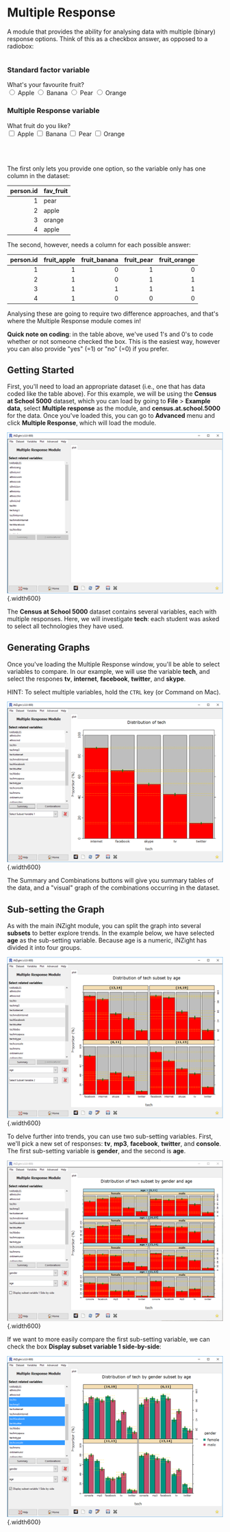 # Multiple Response

A module that provides the ability for analysing data with multiple (binary) response options. Think of this as a checkbox answer, as opposed to a radiobox:

<div style="max-width: 800px; margin: 0 auto">

<div style="display:block; max-width: 400px; float: left; margin-right: 80px">
<h3>Standard factor variable</h3>
  <form>
    What's your favourite fruit?
    <div class="opt-group">
      <input type="radio" name="radio" value="apple"> Apple
      <input type="radio" name="radio" value="banana"> Banana
      <input type="radio" name="radio" value="pear"> Pear
      <input type="radio" name="radio" value="orange"> Orange
    </div>
  </form>
</div>

<div style="display:block; max-width: 400px; float:left">
  <h3>Multiple Response variable</h3>
  <form>
    What fruit do you like?
    <div class="opt-group">
      <input type="checkbox" name="radio" value="apple"> Apple
      <input type="checkbox" name="radio" value="banana"> Banana
      <input type="checkbox" name="radio" value="pear"> Pear
      <input type="checkbox" name="radio" value="orange"> Orange
    </div>
  </form>
</div>

</div>

<div style="clear:both; height: 50px"></div>

The first only lets you provide one option, so the variable only has one column in the dataset:

| person.id | fav_fruit |
| ---------:| --------- |
| 1         | pear      |
| 2         | apple     |
| 3         | orange    |
| 4         | apple     |

The second, however, needs a column for each possible answer:

| person.id | fruit_apple | fruit_banana | fruit_pear | fruit_orange |
| ---------:| -----------:| ------------:| ----------:| ------------:|
| 1         | 1           | 0            | 1          | 0            |
| 2         | 1           | 0            | 1          | 1            |
| 3         | 1           | 1            | 1          | 1            |
| 4         | 1           | 0            | 0          | 0            |

Analysing these are going to require two difference approaches, and that's where the Multiple Response module comes in!

__Quick note on coding__: in the table above, we've used 1's and 0's to code whether or not someone checked the box. This is the easiest way, however you can also provide "yes" (=1) or "no" (=0) if you prefer.



## Getting Started

First, you'll need to load an appropriate dataset (i.e., one that has data coded like the table above).
For this example, we will be using the __Census at School 5000__ dataset, which you can load by going to __File__ > __Example data__, select __Multiple response__ as the module, and __census.at.school.5000__ for the data.
Once you've loaded this, you can go to __Advanced__ menu and click __Multiple Response__, which will load the module.

![Multiple response module](../../img/user_guides/advanced/multipleresponse/1_multipleresponse_home.png) {.width600}


The __Census at School 5000__ dataset contains several variables, each with multiple responses.
Here, we will investigate __tech__: each student was asked to select all technologies they have used.


## Generating Graphs

Once you've loading the Multiple Response window, you'll be able to select variables to compare.
In our example, we will use the variable __tech__, and select the respones __tv__, __internet__, __facebook__, __twitter__, and __skype__.

<div class="note">HINT: To select multiple variables, hold the <code>CTRL</code> key (or Command on Mac).</div>

![Multiple response plot](../../img/user_guides/advanced/multipleresponse/2_multipleresponse_plot.png) {.width600}

The Summary and Combinations buttons will give you summary tables of the data, and a "visual" graph of the combinations occurring in the dataset.


## Sub-setting the Graph

As with the main iNZight module, you can split the graph into several __subsets__ to better explore trends.
In the example below, we have selected __age__ as the sub-setting variable. Because age is a numeric, iNZight has divided it into four groups.

![Multiple response subsetting](../../img/user_guides/advanced/multipleresponse/3_multipleresponse_subset.png) {.width600}



To delve further into trends, you can use two sub-setting variables.
First, we'll pick a new set of responses: __tv__, __mp3__, __facebook__, __twitter__, and __console__.
The first sub-setting variable is __gender__, and the second is __age__.

![Multiple response subsetting two variables](../../img/user_guides/advanced/multipleresponse/4_multipleresponse_subset2.png) {.width600}

If we want to more easily compare the first sub-setting variable, we can check the box __Display subset variable 1 side-by-side__:

![Multiple response subsetting two variables side by side](../../img/user_guides/advanced/multipleresponse/5_multipleresponse_subset_sidebyside.png) {.width600}

